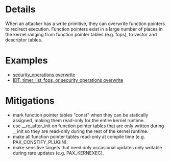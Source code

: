 # Details

When an attacker has a write primitive, they can overwrite function
pointers to redirect execution. Function pointers exist in a large
number of places in the kernel ranging from function pointer tables
(e.g. fops), to vector and descriptor tables.

# Examples

  - [security_operations
    overwrite](https://outflux.net/blog/archives/2010/10/19/cve-2010-2963-v4l-compat-exploit/)
  - [IDT, timer_list_fops, or security_operations
    overwrite](https://blogs.oracle.com/ksplice/entry/anatomy_of_an_exploit_cve)

# Mitigations

  - mark function pointer tables "const" when they can be statically
    assigned, making them read-only for the entire kernel runtime.
  - use __ro_after_init on function pointer tables that are only
    written during __init so they are read-only during the rest of the
    kernel runtime.
  - make all function pointer tables read-only at compile time (e.g.
    PAX_CONSTIFY_PLUGIN).
  - make sensitive targets that need only occasional updates only
    writable during rare updates (e.g. PAX_KERNEXEC).